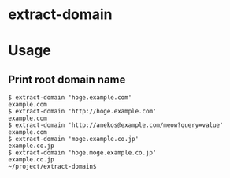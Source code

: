 # extract-domain


# Usage

## Print root domain name


```
$ extract-domain 'hoge.example.com'
example.com
$ extract-domain 'http://hoge.example.com'
example.com
$ extract-domain 'http://anekos@example.com/meow?query=value'
example.com
$ extract-domain 'moge.example.co.jp'
example.co.jp
$ extract-domain 'hoge.moge.example.co.jp'
example.co.jp
~/project/extract-domain$
```

